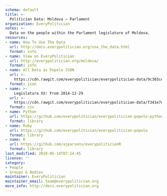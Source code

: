 ```yaml
---
schema: default
title: >-
  Politician Data: Moldova — Parlament
organization: EveryPolitician
notes: >-
  Data on the people within the Parlament legislature of Moldova.
resources:
- name: How To Use The Data
  url: http://docs.everypolitician.org/use_the_data.html
  format: info
- name: View on EveryPolitician
  url: http://everypolitician.org/moldova/
  format: info
- name: All Data as Popolo JSON
  url: >-
    https://cdn.rawgit.com/everypolitician/everypolitician-data/9c303ced437b2d6e5fb53f9dfe51ea0784cda7d4/data/Moldova/Parlamentul/ep-popolo-v1.0.json
  format: json
- name: >-
    Legislatura XX: From 2014-12-29
  url: >-
    https://cdn.rawgit.com/everypolitician/everypolitician-data/f341e7e7485d9d662da583895e7c3ca85459eb5e/data/Moldova/Parlamentul/term-2014.csv
  format: csv
- name: Python
  url: https://github.com/everypolitician/everypolitician-popolo-python
  format: library
- name: Ruby
  url: https://github.com/everypolitician/everypolitician-popolo
  format: library
- name: R
  url: https://github.com/ajparsons/everypoliticianR
  format: library
last_modified: 2019-05-14T07:14:45
license: ''
category:
- People
- Groups & Bodies
maintainer: EveryPolitician
maintainer_email: team@everypolitician.org
more_info: http://docs.everypolitician.org
---
```

